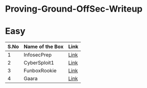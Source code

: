 # Proving-Ground-OffSec-Writeup


# Easy
|S.No| Name of the Box | Link                                                                                                         |
|----|-----------------|--------------------------------------------------------------------------------------------------------------|
|1   | InfosecPrep     | [Link](https://github.com/ctflearner/Proving-Ground-OffSec-Writeup/blob/main/WARMUP-CATEGORY/InfosecPrep.md) |
|2   | CyberSploit1    | [Link](https://github.com/ctflearner/Proving-Ground-OffSec-Writeup/blob/main/WARMUP-CATEGORY/CyberSploit1.md)                                                                          |
|3   | FunboxRookie    | [Link](https://github.com/ctflearner/Proving-Ground-OffSec-Writeup/blob/main/WARMUP-CATEGORY/FunboxRookie.md)                                                                       |
|4   |Gaara            |[Link](https://github.com/ctflearner/Proving-Ground-OffSec-Writeup/blob/main/WARMUP-CATEGORY/Gaara.md)|
